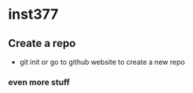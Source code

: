 # inst377
## Create a repo
* git init or go to github website to create a new repo
### even more stuff